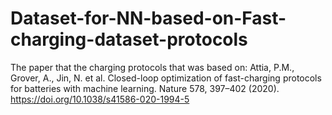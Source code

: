 # Dataset-for-NN-based-on-Fast-charging-dataset-protocols
The paper that the charging protocols that was based on: Attia, P.M., Grover, A., Jin, N. et al. Closed-loop optimization of fast-charging protocols for batteries with machine learning. Nature 578, 397–402 (2020). https://doi.org/10.1038/s41586-020-1994-5
